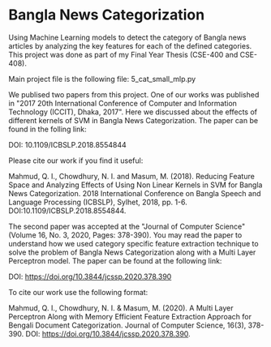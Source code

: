 # Bangla News Categorization
Using Machine Learning models to detect the category of Bangla news articles by analyzing the key features for each of the defined categories. This project was done as part of my Final Year Thesis (CSE-400 and CSE-408).

Main project file is the following file:
5_cat_small_mlp.py

We publised two papers from this project. One of our works was published in "2017 20th International Conference of Computer and Information Technology (ICCIT), Dhaka, 2017". Here we discussed about the effects of different kernels of SVM in Bangla News Categorization. The paper can be found in the folling link:

DOI: 10.1109/ICBSLP.2018.8554844

Please cite our work if you find it useful:

Mahmud, Q. I., Chowdhury, N. I. and Masum, M. (2018). Reducing Feature Space and Analyzing Effects of Using Non Linear Kernels in SVM for Bangla News Categorization. 2018 International Conference on Bangla Speech and Language Processing (ICBSLP), Sylhet, 2018, pp. 1-6. DOI:10.1109/ICBSLP.2018.8554844.

The second paper was accepted at the "Journal of Computer Science" (Volume 16, No. 3, 2020, Pages: 378-390). You may read the paper to understand how we used category specific feature extraction technique to solve the problem of Bangla News Categorization along with a Multi Layer Perceptron model. The paper can be found at the following link:

DOI: https://doi.org/10.3844/jcssp.2020.378.390

To cite our work use the following format:

Mahmud, Q. I., Chowdhury, N. I. & Masum, M. (2020). A Multi Layer Perceptron Along with Memory Efficient Feature Extraction Approach for Bengali Document Categorization. Journal of Computer Science, 16(3), 378-390. DOI: https://doi.org/10.3844/jcssp.2020.378.390.

